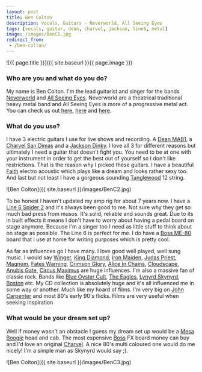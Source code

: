 ```yaml
---
layout: post
title: Ben Colton
description: Vocals, Guitars - Neverworld, All Seeing Eyes
tags: [vocals, guitar, dean, charvel, jackson, line6, metal]
image: /images/BenC1.jpg
redirect_from:
 - /ben-colton/
---
```


![{{ page.title }}]({{ site.baseurl }}{{ page.image }})

### Who are you and what do you do?

My name is Ben Colton. I'm the lead guitarist and singer for the bands [Neverworld](http://www.neverworldmetal.co.uk/) and [All Seeing Eyes](https://www.facebook.com/ALLSEEINGEYESMETAL). Neverworld are a theatrical traditional heavy metal band and All Seeing Eyes is more of a progressive metal act. You can check us out [here](https://www.facebook.com/NeverworldMetal/), [here](https://www.youtube.com/watch?v=jk_Gfl0vdVY) and [here](https://www.youtube.com/watch?v=gDhRJf1N64s).

### What do you use?

I have 3 electric guitars I use for live shows and recording. A [Dean MAB1](http://amzn.to/1WkjVsQ), a [Charvel San Dimas](http://www.charvel.com/guitars/?section=promod) and a [Jackson Dinky](http://amzn.to/1WkjXkw). I love all 3 for different reasons but ultimately I need a guitar that doesn't fight you. You need to be at one with your instrument in order to get the best out of yourself so I don't like restrictions. That is the reason why I picked these guitars. I have a beautiful [Faith](http://www.faithguitars.com/) electro acoustic which plays like a dream and looks rather sexy too. And last but not least I have a gorgeous sounding [Tanglewood](http://www.tanglewoodguitars.co.uk/) 12 string.

![Ben Colton]({{ site.baseurl }}/images/BenC2.jpg)

To be honest I haven't updated my amp rig for about 7 years now. I have a [Line 6 Spider 2](http://uk.line6.com/legacy/spiderii112/) and it's always been good to me. Not sure why they get so much bad press from musos. It's solid, reliable and sounds great. Due to its in built effects it means I don't have to worry about having a pedal board on stage anymore. Because I'm a singer too I need as little stuff to think about on stage as possible. The Line 6 is perfect for me. I do have a [Boss ME-80](http://amzn.to/1VQlA93) board that I use at home for writing purposes which is pretty cool.

As far as influences go I have many. I love good well played, well sung music. I would say [Winger](http://amzn.to/1WkkrHb), [King Diamond](http://amzn.to/1VQlHBl), [Iron Maiden](http://amzn.to/1VQlIoO), [Judas Priest](http://amzn.to/1VQlLkK), [Magnum](http://amzn.to/1WkkyCG), [Fates Warning](http://amzn.to/1VQlMoB), [Crimson Glory](http://amzn.to/1VQlMVN), [Alice In Chains](http://amzn.to/1WkkGSE), [Cloudscape](http://amzn.to/1VQlQET), [Anubis Gate](http://amzn.to/1WkkItV), [Circus Maximus](http://amzn.to/1WkkJOn) are huge influences. I'm also a massive fan of classic rock. Bands like [Blue Oyster Cult](http://amzn.to/1VQlUoh), [The Eagles](http://amzn.to/1WkkVgo), [Lynyrd Skynyrd](http://amzn.to/1VQlYEg), [Boston](http://amzn.to/1VQlWwp) etc. My CD collection is absolutely huge and it's all influenced me in some way or another. Much like my hoard of films. I'm very big on [John Carpenter](http://amzn.to/1Wkl1EO) and most 80's early 90's flicks. Films are very useful when seeking inspiration

### What would be your dream set up?

Well if money wasn't an obstacle I guess my dream set up would be a [Mesa Boogie](http://www.mesaboogie.com/) head and cab. The most expensive [Boss](http://www.bossus.com/) FX board money can buy and I'd love an original [Charvel](http://www.charvel.com/). A nice 80's multi coloured one would do me nicely! I'm a simple man as Skynyrd would say ;).

![Ben Colton]({{ site.baseurl }}/images/BenC3.jpg)
